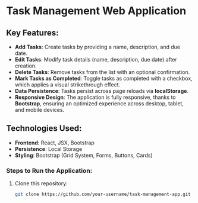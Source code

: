 # Task Management Web Application

## Key Features:

- **Add Tasks**: Create tasks by providing a name, description, and due date.
- **Edit Tasks**: Modify task details (name, description, due date) after creation.
- **Delete Tasks**: Remove tasks from the list with an optional confirmation.
- **Mark Tasks as Completed**: Toggle tasks as completed with a checkbox, which applies a visual strikethrough effect.
- **Data Persistence**: Tasks persist across page reloads via **localStorage**.
- **Responsive Design**: The application is fully responsive, thanks to **Bootstrap**, ensuring an optimized experience across desktop, tablet, and mobile devices.

## Technologies Used:

- **Frontend**: React, JSX, Bootstrap
- **Persistence**: Local Storage
- **Styling**: Bootstrap (Grid System, Forms, Buttons, Cards)

### Steps to Run the Application:

1. Clone this repository:
   ```bash
   git clone https://github.com/your-username/task-management-app.git
   ```
